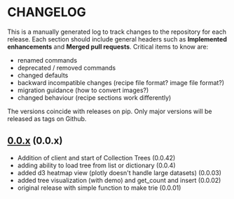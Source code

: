 # CHANGELOG

This is a manually generated log to track changes to the repository for each release. 
Each section should include general headers such as **Implemented enhancements** 
and **Merged pull requests**. Critical items to know are:

 - renamed commands
 - deprecated / removed commands
 - changed defaults
 - backward incompatible changes (recipe file format? image file format?)
 - migration guidance (how to convert images?)
 - changed behaviour (recipe sections work differently)

The versions coincide with releases on pip. Only major versions will be released as tags on Github.

## [0.0.x](https://github.com/singularityhub/container-tree/tree/master) (0.0.x)
 - Addition of client and start of Collection Trees (0.0.42)
 - adding ability to load tree from list or dictionary (0.0.4)
 - added d3 heatmap view (plotly doesn't handle large datasets) (0.0.03)
 - added tree visualization (with demo) and get_count and insert (0.0.02)
 - original release with simple function to make trie (0.0.01)
